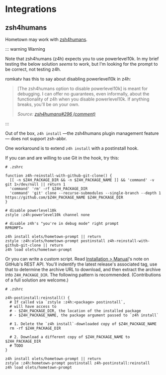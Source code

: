 # Integrations

## zsh4humans

Hometown may work with [zsh4humans](https://github.com/romkatv/zsh4humans).

::: warning Warning

Note that zsh4humans (z4h) expects you to use powerlevel10k. In my brief testing the below solution _seems_ to work, but I'm looking for the prompt to be correct, not testing z4h.

romkatv has this to say about disabling powerlevel10k in z4h:

<blockquote>
<p>
[The zsh4humans option to disable powerlevel10k] is meant for debugging. I can offer no guarantees, even informally, about the functionality of z4h when you disable powerlevel10k. If anything breaks, you'll be on your own.
</p>

<footer>
<cite>

Source: [zsh4humans#296 (comment)](https://github.com/romkatv/zsh4humans/issues/296#issuecomment-2019576289)

</cite>
</footer>
</blockquote>
:::

Out of the box, `z4h install` —the zsh4humans plugin management feature— does not support zsh-abbr.

One workaround is to extend `z4h install` with a postinstall hook.

If you can and are willing to use Git in the hook, try this:

```shell
# .zshrc

function z4h-reinstall-with-github-git-clone() {
  [[ -n $Z4H_PACKAGE_DIR && -n $Z4H_PACKAGE_NAME ]] && 'command' -v git 1>/dev/null || return 1
  'command' 'rm' -rf $Z4H_PACKAGE_DIR
  'command' 'git' clone --recurse-submodules --single-branch --depth 1 https://github.com/$Z4H_PACKAGE_NAME $Z4H_PACKAGE_DIR
}

# disable powerlevel10k
zstyle :z4h:powerlevel10k channel none

# disable z4h's "you're in debug mode" right prompt
RPROMPT=

z4h install olets/hometown-prompt || return
zstyle :z4h:olets/hometown-prompt postinstall z4h-reinstall-with-github-git-clone || return
z4h load olets/hometown-prompt
```

Or you can write a custom script. Read [Installation&nbsp;>&nbsp;Manual](./installation.md#manual)'s note on GitHub's REST API. You'll indentify the latest release's associated tag, use that to determine the archive URL to download, and then extract the archive into `Z4H_PACKAGE_DIR`. The following pattern is recommended. (Contributions of a full solution are welcome.)

```shell
# .zshrc

z4h-postinstall:reinstall() {
  # If called via `zstyle :z4h:<package> postinstall`,
  # will have access to
  # - $Z4H_PACKAGE_DIR, the location of the installed package
  # - $Z4H_PACKAGE_NAME, the package argument passed to `z4h install`

  # 1. Delete the `z4h install`-downloaded copy of $Z4H_PACKAGE_NAME
  rm -rf $Z4H_PACKAGE_DIR

  # 2. Download a different copy of $Z4H_PACKAGE_NAME to $Z4H_PACKAGE_DIR
  # TODO
}

z4h install olets/hometown-prompt || return
zstyle :z4h:hometown-prompt postinstall z4h-postinstall:reinstall
z4h load olets/hometown-prompt
```
